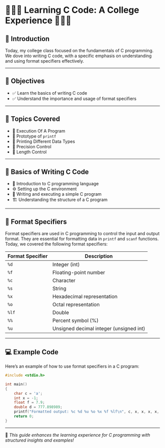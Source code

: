 # 👨🏼‍💻 **Learning C Code: A College Experience** 👨🏼‍💻

## 📖 **Introduction**
Today, my college class focused on the fundamentals of C programming. We dove into writing C code, with a specific emphasis on understanding and using format specifiers effectively.

---

## 🎯 **Objectives**
- ✅ Learn the basics of writing C code
- ✅ Understand the importance and usage of format specifiers

---

## 📌 **Topics Covered**
- 🔹 Execution Of A Program
- 🔹 Prototype of `printf`
- 🔹 Printing Different Data Types
- 🔹 Precision Control
- 🔹 Length Control

---

## 📝 **Basics of Writing C Code**
- 🏁 Introduction to C programming language
- ⚙️ Setting up the C environment
- 📜 Writing and executing a simple C program
- 🏗 Understanding the structure of a C program

---

## 🔢 **Format Specifiers**
Format specifiers are used in C programming to control the input and output format. They are essential for formatting data in `printf` and `scanf` functions. Today, we covered the following format specifiers:

| Format Specifier | Description |
|-----------------|-------------|
| `%d` | Integer (int) |
| `%f` | Floating-point number |
| `%c` | Character |
| `%s` | String |
| `%x` | Hexadecimal representation |
| `%o` | Octal representation |
| `%lf` | Double |
| `%%` | Percent symbol (%) |
| `%u` | Unsigned decimal integer (unsigned int) |

---

## 💻 **Example Code**
Here’s an example of how to use format specifiers in a C program:

```c
#include <stdio.h>

int main()
{
    char c = 'a';
    int x = -1;
    float f = 7.9;
    double d = 777.898989;
    printf("Formatted output: %c %d %u %o %x %f %lf\n", c, x, x, x, x, f, d);
    return 0;
}
```

---

🚀 *This guide enhances the learning experience for C programming with structured insights and examples!*
